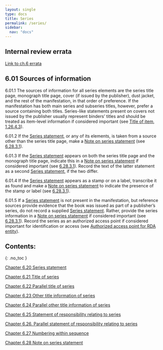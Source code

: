 ```yaml
---
layout: single
type: docs
title: Series
permalink: /series/
sidebar:
  nav: "docs"
---
```


## Internal review errata

[Link to ch.6 errata](https://docs.google.com/document/d/1-ZWQGu_ouVQ7UluDNDk86hr2_aBqsUzI6Re9MU3KVqo/edit)

## 6.01 Sources of information 

<a name="6.01.1">6.01.1</a> The sources of information for all series elements are the series title page, monograph title page, cover (if issued by the publisher), dust jacket, and the rest of the manifestation, in that order of preference.  If the manifestation has both main series and subseries titles, however, prefer a source containing both titles. Series-like statements present on covers not issued by the publisher usually represent binders’ titles and should be treated as item-level information if considered important (see [Title of item](/DCRMR/title/Title-of-item/), [1.26.4.3](/DCRMR/title/Title-of-item/#1.26.4.3)).

<a name="6.01.2">6.01.2</a> If the [Series statement](/DCRMR/series/Series-statement/), or any of its elements, is taken from a source other than the series title page, make a [Note on series statement](/DCRMR/series/Note-on-series-statement/) (see [6.28.3.1](/DCRMR/series/Note-on-series-statement/#6.28.3.1)).

<a name="6.01.3">6.01.3</a> If the [Series statement](/DCRMR/series/Series-statement/) appears on both the series title page and the monograph title page, indicate this in a [Note on series statement](/DCRMR/series/Note-on-series-statement/) if considered important (see [6.28.3.1](/DCRMR/series/Note-on-series-statement/#6.28.3.1)). Record the text of the latter statement as a second [Series statement](/DCRMR/series/Series-statement/), if the two differ. 

<a name="6.01.4">6.01.4</a> If the [Series statement](/DCRMR/series/Series-statement/) appears as a stamp or on a label, transcribe it as found and make a [Note on series statement](/DCRMR/series/Note-on-series-statement/) to indicate the presence of the stamp or label (see [6.28.3.1](/DCRMR/series/Note-on-series-statement/#6.28.3.1)).

<a name="6.01.5">6.01.5</a> If a [Series statement](/DCRMR/series/Series-statement/) is not present in the manifestation, but reference sources provide evidence that the book was issued as part of a publisher’s series, do not record a supplied [Series statement](/DCRMR/series/Series-statement/). Rather, provide the series information in a [Note on series statement](/DCRMR/series/Note-on-series-statement/) if considered important (see [6.28.3.1](/DCRMR/series/Note-on-series-statement/#6.28.3.1)). Record the series as an authorized access point if considered important for identification or access (see [Authorized access point for RDA entity](https://beta.rdatoolkit.org/Content/Index?externalId=en-US_ala-9badaad7-0d00-3f72-9ae9-d414344e21a5)).

## Contents:
{: .no_toc }

[Chapter 6.20 Series statement](/DCRMR/series/Series-statement/)

[Chapter 6.21 Title of series](/DCRMR/series/Title-of-series/)

[Chapter 6.22 Parallel title of series](/DCRMR/series/Parallel-title-of-series/)

[Chapter 6.23 Other title information of series](/DCRMR/series/Other-title-information-of-series/)

[Chapter 6.24 Parallel other title information of series](/DCRMR/series/Parallel-other-title-information-of-series/)

[Chapter 6.25 Statement of responsibility relating to series](/DCRMR/series/Statement-of-responsibility-relating-to-series/)

[Chapter 6.26. Parallel statement of responsibility relating to series](/DCRMR/series/Parallel-statement-of-responsibility-relating-to-series/)

[Chapter 6.27 Numbering within sequence](/DCRMR/series/Numbering-within-sequence/)

[Chapter 6.28 Note on series statement](/DCRMR/series/Note-on-series-statement/)